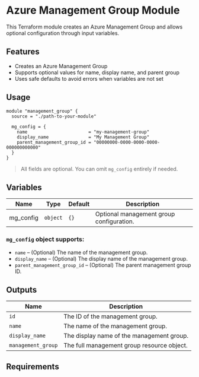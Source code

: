 # Azure Management Group Module

This Terraform module creates an Azure Management Group and allows optional configuration through input variables.

## Features

- Creates an Azure Management Group
- Supports optional values for name, display name, and parent group
- Uses safe defaults to avoid errors when variables are not set

## Usage

```hcl
module "management_group" {
  source = "./path-to-your-module"

  mg_config = {
    name                       = "my-management-group"
    display_name               = "My Management Group"
    parent_management_group_id = "00000000-0000-0000-0000-000000000000"
  }
}
````

> All fields are optional. You can omit `mg_config` entirely if needed.

## Variables

| Name       | Type     | Default | Description                              |
| ---------- | -------- | ------- | ---------------------------------------- |
| mg\_config | `object` | `{}`    | Optional management group configuration. |

### `mg_config` object supports:

* `name` – (Optional) The name of the management group.
* `display_name` – (Optional) The display name of the management group.
* `parent_management_group_id` – (Optional) The parent management group ID.

## Outputs

| Name               | Description                                |
| ------------------ | ------------------------------------------ |
| `id`               | The ID of the management group.            |
| `name`             | The name of the management group.          |
| `display_name`     | The display name of the management group.  |
| `management_group` | The full management group resource object. |

## Requirements

